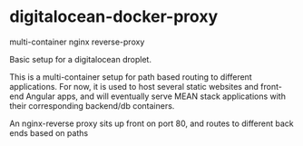 # digitalocean-docker-proxy
multi-container nginx reverse-proxy

Basic setup for a digitalocean droplet.

This is a multi-container setup for path based routing to different applications. For now, it is used to host several static websites and front-end Angular apps, and will eventually serve MEAN stack applications with their corresponding backend/db containers.

An nginx-reverse proxy sits up front on port 80, and routes to different back ends based on paths
